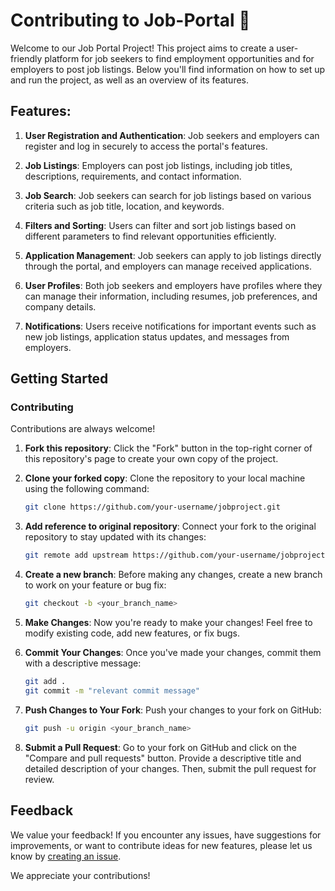 
# Contributing to Job-Portal 🚀

Welcome to our Job Portal Project! This project aims to create a user-friendly platform for job seekers to find employment opportunities and for employers to post job listings. Below you'll find information on how to set up and run the project, as well as an overview of its features.

## Features:

1. **User Registration and Authentication**: Job seekers and employers can register and log in securely to access the portal's features.

2. **Job Listings**: Employers can post job listings, including job titles, descriptions, requirements, and contact information.

3. **Job Search**: Job seekers can search for job listings based on various criteria such as job title, location, and keywords.

4. **Filters and Sorting**: Users can filter and sort job listings based on different parameters to find relevant opportunities efficiently.

5. **Application Management**: Job seekers can apply to job listings directly through the portal, and employers can manage received applications.

6. **User Profiles**: Both job seekers and employers have profiles where they can manage their information, including resumes, job preferences, and company details.

7. **Notifications**: Users receive notifications for important events such as new job listings, application status updates, and messages from employers.

## Getting Started

### Contributing

Contributions are always welcome!

1. **Fork this repository**: Click the "Fork" button in the top-right corner of this repository's page to create your own copy of the project.

2. **Clone your forked copy**: Clone the repository to your local machine using the following command:
   ```bash
   git clone https://github.com/your-username/jobproject.git
   ```

3. **Add reference to original repository**: Connect your fork to the original repository to stay updated with its changes:
   ```bash
   git remote add upstream https://github.com/your-username/jobproject.git
   ```

4. **Create a new branch**: Before making any changes, create a new branch to work on your feature or bug fix:
   ```bash
   git checkout -b <your_branch_name>
   ```

5. **Make Changes**: Now you're ready to make your changes! Feel free to modify existing code, add new features, or fix bugs.

6. **Commit Your Changes**: Once you've made your changes, commit them with a descriptive message:
   ```bash
   git add .
   git commit -m "relevant commit message"
   ```

7. **Push Changes to Your Fork**: Push your changes to your fork on GitHub:
   ```bash
   git push -u origin <your_branch_name>
   ```

8. **Submit a Pull Request**: Go to your fork on GitHub and click on the "Compare and pull requests" button. Provide a descriptive title and detailed description of your changes. Then, submit the pull request for review.

## Feedback

We value your feedback! If you encounter any issues, have suggestions for improvements, or want to contribute ideas for new features, please let us know by [creating an issue](https://github.com/your-username/jobproject/issues).

We appreciate your contributions!
```
